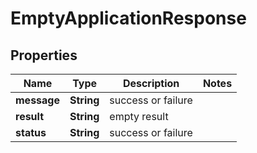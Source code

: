 
# EmptyApplicationResponse

## Properties
Name | Type | Description | Notes
------------ | ------------- | ------------- | -------------
**message** | **String** | success or failure | 
**result** | **String** | empty result | 
**status** | **String** | success or failure | 



